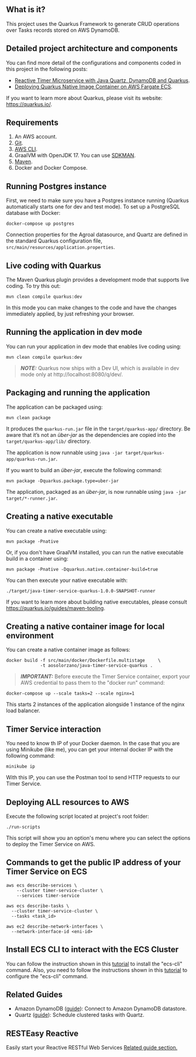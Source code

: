 ## What is it?
This project uses the Quarkus Framework to generate CRUD operations over Tasks records stored on AWS DynamoDB.

## Detailed project architecture and components
You can find more detail of the configurations and components coded in this project in the following posts:
- [Reactive Timer Microservice with Java Quartz, DynamoDB and Quarkus](https://aosolorzano.medium.com/reactive-timer-microservice-with-java-quartz-dynamodb-and-quarkus-bb4cf6e0dc23).
- [Deploying Quarkus Native Image Container on AWS Fargate ECS](https://aosolorzano.medium.com/deploying-a-container-image-with-a-quarkus-native-application-on-aws-fargate-ecs-b09141fe7ff4).

If you want to learn more about Quarkus, please visit its website: https://quarkus.io/.

## Requirements
1. An AWS account.
2. [Git](https://git-scm.com/downloads).
3. [AWS CLI](https://docs.aws.amazon.com/cli/latest/userguide/getting-started-install.html).
4. GraalVM with OpenJDK 17. You can use [SDKMAN](https://sdkman.io/install).
5. [Maven](https://maven.apache.org/download.cgi).
6. Docker and Docker Compose.

## Running Postgres instance
First, we need to make sure you have a Postgres instance running (Quarkus automatically starts one for dev and test mode). To set up a PostgreSQL database with Docker:
```
docker-compose up postgres
```
Connection properties for the Agroal datasource, and Quartz are defined in the standard Quarkus configuration file,
`src/main/resources/application.properties`.

## Live coding with Quarkus
The Maven Quarkus plugin provides a development mode that supports
live coding. To try this out:
```
mvn clean compile quarkus:dev
```
In this mode you can make changes to the code and have the changes immediately applied, by just refreshing your browser.

## Running the application in dev mode
You can run your application in dev mode that enables live coding using:
```
mvn clean compile quarkus:dev
```
> **_NOTE:_**  Quarkus now ships with a Dev UI, which is available in dev mode only at http://localhost:8080/q/dev/.

## Packaging and running the application
The application can be packaged using:
```
mvn clean package
```
It produces the `quarkus-run.jar` file in the `target/quarkus-app/` directory.
Be aware that it’s not an _über-jar_ as the dependencies are copied into the `target/quarkus-app/lib/` directory.

The application is now runnable using `java -jar target/quarkus-app/quarkus-run.jar`.

If you want to build an _über-jar_, execute the following command:
```
mvn package -Dquarkus.package.type=uber-jar
```
The application, packaged as an _über-jar_, is now runnable using `java -jar target/*-runner.jar`.

## Creating a native executable
You can create a native executable using: 
```
mvn package -Pnative
```
Or, if you don't have GraalVM installed, you can run the native executable build in a container using: 
```
mvn package -Pnative -Dquarkus.native.container-build=true
```
You can then execute your native executable with: 
```
./target/java-timer-service-quarkus-1.0.0-SNAPSHOT-runner
```
If you want to learn more about building native executables, please consult https://quarkus.io/guides/maven-tooling.

## Creating a native container image for local environment
You can create a native container image as follows:
```
docker build -f src/main/docker/Dockerfile.multistage     \
             -t aosolorzano/java-timer-service-quarkus .
```
> **_IMPORTANT:_** Before execute the Timer Service container, export your AWS credential to pass them to the "docker run" command:
```
docker-compose up --scale tasks=2 --scale nginx=1
```
This starts 2 instances of the application alongside 1 instance of the nginx load balancer.

## Timer Service interaction
You need to know th IP of your Docker daemon. In the case that you are using Minikube (like me), you can get your internal docker IP with the following command:
```
minikube ip
```
With this IP, you can use the Postman tool to send HTTP requests to our Timer Service.

## Deploying ALL resources to AWS
Execute the following script located at project's root folder:
```
./run-scripts
```
This script will show you an option's menu where you can select the options to deploy the Timer Service on AWS.

## Commands to get the public IP address of your Timer Service on ECS
```
aws ecs describe-services \
    --cluster timer-service-cluster \
    --services timer-service
```
```
aws ecs describe-tasks \
  --cluster timer-service-cluster \
  --tasks <task_id>
```
```
aws ec2 describe-network-interfaces \
  --network-interface-id <eni-id>
```

## Install ECS CLI to interact with the ECS Cluster 
You can follow the instruction shown in this [tutorial](https://docs.aws.amazon.com/AmazonECS/latest/developerguide/ECS_CLI_installation.html) to install the "ecs-cli" command.
Also, you need to follow the instructions shown in this [tutorial](https://docs.aws.amazon.com/AmazonECS/latest/developerguide/ECS_CLI_Configuration.html) to configure the "ecs-cli" command.

## Related Guides
- Amazon DynamoDB ([guide](https://quarkiverse.github.io/quarkiverse-docs/quarkus-amazon-services/dev/amazon-dynamodb.html)): Connect to Amazon DynamoDB datastore.
- Quartz ([guide](https://quarkus.io/guides/quartz)): Schedule clustered tasks with Quartz.

## RESTEasy Reactive
Easily start your Reactive RESTful Web Services
[Related guide section.](https://quarkus.io/guides/getting-started-reactive#reactive-jax-rs-resources)
